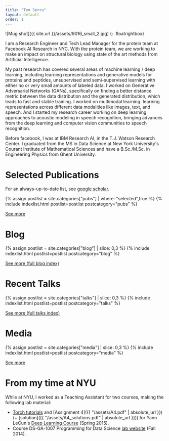 ```yaml
---
title: "Tom Sercu"
layout: default
order: 1
---
```

![Mug shot]({{ site.url }}/assets/9016_small_2.jpg)
{: .floatrightbox}

I am a Research Engineer and Tech Lead Manager for the protein team at Facebook AI Research in NYC.
With the protein team, we are working to make an impact on structural biology
using state of the art methods from Artificial Intelligence.

My past research has covered several areas of machine learning / deep learning, including
learning representations and generative models for proteins and peptides,
unsupervised and semi-supervised learning with either no or very small amounts of labeled data.
I worked on Generative Adversarial Networks (GANs), specifically on finding a better distance metric
between the data distribution and the generated distribution, which leads to fast and stable training.
I worked on multimodal learning: learning representations across different data modalities like images, text, and speech.
And I started my research career working on deep learning approaches to acoustic modeling in speech recognition,
bringing advances from the deep learning and computer vision communities to speech recognition.

Before facebook, I was at IBM Research AI, in the T.J. Watson Research Center.
I graduated from the MS in Data Science at New York University's Courant Institute of Mathematical Sciences
and have a B.Sc./M.Sc. in Engineering Physics from Ghent University.

# Selected Publications
For an always-up-to-date list, see [google scholar](https://scholar.google.com/citations?user=FMJePIUAAAAJ).

{% assign postlist = site.categories["pubs"] | where: "selected",true %} 
{% include indexlist.html postlist=postlist postcategory="pubs" %}

[See more](pubs)

# Blog
{% assign postlist = site.categories["blog"] | slice: 0,3 %} 
{% include indexlist.html postlist=postlist postcategory="blog" %}

[See more (full blog index)](blog)

# Recent Talks
{% assign postlist = site.categories["talks"] | slice: 0,3 %} 
{% include indexlist.html postlist=postlist postcategory="talks" %}

[See more (full talks index)](talks)

# Media
{% assign postlist = site.categories["media"] | slice: 0,3 %} 
{% include indexlist.html postlist=postlist postcategory="media" %}

[See more](media)

# From my time at NYU
While at NYU, I worked as a Teaching Assistant for two courses, making the following lab material:

* [Torch tutorials](https://github.com/tomsercu/torchtutorial) and 
    [Assignment 4]({{ "/assets/A4.pdf" | absolute_url }}) (+ [solution]({{ "/assets/A4_solutions.pdf" | absolute_url }}))
    for Yann LeCun's [Deep Learning Course](http://cilvr.cs.nyu.edu/doku.php?id=courses:deeplearning2015:start) (Spring 2015).
* Course DS-GA-1007 Programming for Data Science [lab website](https://cims.nyu.edu/~ts2387/dsga1007.html) (Fall 2014).


